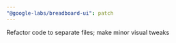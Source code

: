 ```yaml
---
"@google-labs/breadboard-ui": patch
---
```


Refactor code to separate files; make minor visual tweaks
